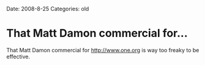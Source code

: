 Date: 2008-8-25
Categories: old

# That Matt Damon commercial for...

That Matt Damon commercial for http://www.one.org is way too freaky to be effective.
